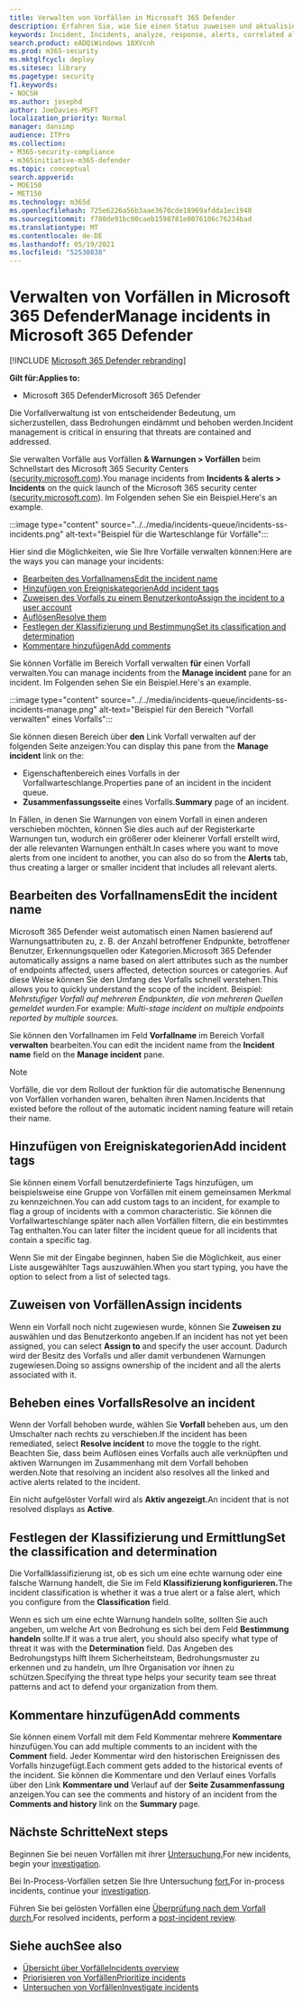 ```yaml
---
title: Verwalten von Vorfällen in Microsoft 365 Defender
description: Erfahren Sie, wie Sie einen Status zuweisen und aktualisieren können,
keywords: Incident, Incidents, analyze, response, alerts, correlated alerts, assign, update, status, manage, classification, microsoft, 365, m365
search.product: eADQiWindows 10XVcnh
ms.prod: m365-security
ms.mktglfcycl: deploy
ms.sitesec: library
ms.pagetype: security
f1.keywords:
- NOCSH
ms.author: josephd
author: JoeDavies-MSFT
localization_priority: Normal
manager: dansimp
audience: ITPro
ms.collection:
- M365-security-compliance
- m365initiative-m365-defender
ms.topic: conceptual
search.appverid:
- MOE150
- MET150
ms.technology: m365d
ms.openlocfilehash: 725e6226a56b3aae3670cde18969afdda1ec1940
ms.sourcegitcommit: f780de91bc00caeb1598781e0076106c76234bad
ms.translationtype: MT
ms.contentlocale: de-DE
ms.lasthandoff: 05/19/2021
ms.locfileid: "52530838"
---
```

# <a name="manage-incidents-in-microsoft-365-defender"></a><span data-ttu-id="60d25-104">Verwalten von Vorfällen in Microsoft 365 Defender</span><span class="sxs-lookup"><span data-stu-id="60d25-104">Manage incidents in Microsoft 365 Defender</span></span>

[!INCLUDE [Microsoft 365 Defender rebranding](../includes/microsoft-defender.md)]


<span data-ttu-id="60d25-105">**Gilt für:**</span><span class="sxs-lookup"><span data-stu-id="60d25-105">**Applies to:**</span></span>
- <span data-ttu-id="60d25-106">Microsoft 365 Defender</span><span class="sxs-lookup"><span data-stu-id="60d25-106">Microsoft 365 Defender</span></span>

<span data-ttu-id="60d25-107">Die Vorfallverwaltung ist von entscheidender Bedeutung, um sicherzustellen, dass Bedrohungen eindämmt und behoben werden.</span><span class="sxs-lookup"><span data-stu-id="60d25-107">Incident management is critical in ensuring that threats are contained and addressed.</span></span>

<span data-ttu-id="60d25-108">Sie verwalten Vorfälle aus Vorfällen **& Warnungen > Vorfällen** beim Schnellstart des Microsoft 365 Security Centers ([security.microsoft.com](https://security.microsoft.com)).</span><span class="sxs-lookup"><span data-stu-id="60d25-108">You manage incidents from **Incidents & alerts > Incidents** on the quick launch of the Microsoft 365 security center ([security.microsoft.com](https://security.microsoft.com)).</span></span> <span data-ttu-id="60d25-109">Im Folgenden sehen Sie ein Beispiel.</span><span class="sxs-lookup"><span data-stu-id="60d25-109">Here's an example.</span></span>

:::image type="content" source="../../media/incidents-queue/incidents-ss-incidents.png" alt-text="Beispiel für die Warteschlange für Vorfälle":::

<span data-ttu-id="60d25-111">Hier sind die Möglichkeiten, wie Sie Ihre Vorfälle verwalten können:</span><span class="sxs-lookup"><span data-stu-id="60d25-111">Here are the ways you can manage your incidents:</span></span>

- [<span data-ttu-id="60d25-112">Bearbeiten des Vorfallnamens</span><span class="sxs-lookup"><span data-stu-id="60d25-112">Edit the incident name</span></span>](#edit-the-incident-name)
- [<span data-ttu-id="60d25-113">Hinzufügen von Ereigniskategorien</span><span class="sxs-lookup"><span data-stu-id="60d25-113">Add incident tags</span></span>](#add-incident-tags)
- [<span data-ttu-id="60d25-114">Zuweisen des Vorfalls zu einem Benutzerkonto</span><span class="sxs-lookup"><span data-stu-id="60d25-114">Assign the incident to a user account</span></span>](#assign-incidents)
- [<span data-ttu-id="60d25-115">Auflösen</span><span class="sxs-lookup"><span data-stu-id="60d25-115">Resolve them</span></span>](#resolve-an-incident)
- [<span data-ttu-id="60d25-116">Festlegen der Klassifizierung und Bestimmung</span><span class="sxs-lookup"><span data-stu-id="60d25-116">Set its classification and determination</span></span>](#set-the-classification-and-determination)
- [<span data-ttu-id="60d25-117">Kommentare hinzufügen</span><span class="sxs-lookup"><span data-stu-id="60d25-117">Add comments</span></span>](#add-comments)

<span data-ttu-id="60d25-118">Sie können Vorfälle im Bereich Vorfall verwalten **für** einen Vorfall verwalten.</span><span class="sxs-lookup"><span data-stu-id="60d25-118">You can manage incidents from the **Manage incident** pane for an incident.</span></span> <span data-ttu-id="60d25-119">Im Folgenden sehen Sie ein Beispiel.</span><span class="sxs-lookup"><span data-stu-id="60d25-119">Here's an example.</span></span>

:::image type="content" source="../../media/incidents-queue/incidents-ss-incidents-manage.png" alt-text="Beispiel für den Bereich &quot;Vorfall verwalten&quot; eines Vorfalls":::

<span data-ttu-id="60d25-121">Sie können diesen Bereich über **den** Link Vorfall verwalten auf der folgenden Seite anzeigen:</span><span class="sxs-lookup"><span data-stu-id="60d25-121">You can display this pane from the **Manage incident** link on the:</span></span>

- <span data-ttu-id="60d25-122">Eigenschaftenbereich eines Vorfalls in der Vorfallwarteschlange.</span><span class="sxs-lookup"><span data-stu-id="60d25-122">Properties pane of an incident in the incident queue.</span></span>
- <span data-ttu-id="60d25-123">**Zusammenfassungsseite** eines Vorfalls.</span><span class="sxs-lookup"><span data-stu-id="60d25-123">**Summary** page of an incident.</span></span>

<span data-ttu-id="60d25-124">In Fällen, in denen Sie Warnungen von einem Vorfall  in einen anderen verschieben möchten, können Sie dies auch auf der Registerkarte Warnungen tun, wodurch ein größerer oder kleinerer Vorfall erstellt wird, der alle relevanten Warnungen enthält.</span><span class="sxs-lookup"><span data-stu-id="60d25-124">In cases where you want to move alerts from one incident to another, you can also do so from the **Alerts** tab, thus creating a larger or smaller incident that includes all relevant alerts.</span></span>

## <a name="edit-the-incident-name"></a><span data-ttu-id="60d25-125">Bearbeiten des Vorfallnamens</span><span class="sxs-lookup"><span data-stu-id="60d25-125">Edit the incident name</span></span>

<span data-ttu-id="60d25-126">Microsoft 365 Defender weist automatisch einen Namen basierend auf Warnungsattributen zu, z. B. der Anzahl betroffener Endpunkte, betroffener Benutzer, Erkennungsquellen oder Kategorien.</span><span class="sxs-lookup"><span data-stu-id="60d25-126">Microsoft 365 Defender automatically assigns a name based on alert attributes such as the number of endpoints affected, users affected, detection sources or categories.</span></span> <span data-ttu-id="60d25-127">Auf diese Weise können Sie den Umfang des Vorfalls schnell verstehen.</span><span class="sxs-lookup"><span data-stu-id="60d25-127">This allows you to quickly understand the scope of the incident.</span></span> <span data-ttu-id="60d25-128">Beispiel: *Mehrstufiger Vorfall auf mehreren Endpunkten, die von mehreren Quellen gemeldet wurden.*</span><span class="sxs-lookup"><span data-stu-id="60d25-128">For example: *Multi-stage incident on multiple endpoints reported by multiple sources.*</span></span>

<span data-ttu-id="60d25-129">Sie können den Vorfallnamen im Feld **Vorfallname** im Bereich Vorfall **verwalten** bearbeiten.</span><span class="sxs-lookup"><span data-stu-id="60d25-129">You can edit the incident name from the **Incident name** field on the **Manage incident** pane.</span></span>

> [!NOTE]
> <span data-ttu-id="60d25-130">Vorfälle, die vor dem Rollout der funktion für die automatische Benennung von Vorfällen vorhanden waren, behalten ihren Namen.</span><span class="sxs-lookup"><span data-stu-id="60d25-130">Incidents that existed before the rollout of the automatic incident naming feature will retain their name.</span></span>

## <a name="add-incident-tags"></a><span data-ttu-id="60d25-131">Hinzufügen von Ereigniskategorien</span><span class="sxs-lookup"><span data-stu-id="60d25-131">Add incident tags</span></span>

<span data-ttu-id="60d25-132">Sie können einem Vorfall benutzerdefinierte Tags hinzufügen, um beispielsweise eine Gruppe von Vorfällen mit einem gemeinsamen Merkmal zu kennzeichnen.</span><span class="sxs-lookup"><span data-stu-id="60d25-132">You can add custom tags to an incident, for example to flag a group of incidents with a common characteristic.</span></span> <span data-ttu-id="60d25-133">Sie können die Vorfallwarteschlange später nach allen Vorfällen filtern, die ein bestimmtes Tag enthalten.</span><span class="sxs-lookup"><span data-stu-id="60d25-133">You can later filter the incident queue for all incidents that contain a specific tag.</span></span>

<span data-ttu-id="60d25-134">Wenn Sie mit der Eingabe beginnen, haben Sie die Möglichkeit, aus einer Liste ausgewählter Tags auszuwählen.</span><span class="sxs-lookup"><span data-stu-id="60d25-134">When you start typing, you have the option to select from a list of selected tags.</span></span>

## <a name="assign-incidents"></a><span data-ttu-id="60d25-135">Zuweisen von Vorfällen</span><span class="sxs-lookup"><span data-stu-id="60d25-135">Assign incidents</span></span>

<span data-ttu-id="60d25-136">Wenn ein Vorfall noch nicht zugewiesen wurde, können Sie **Zuweisen zu** auswählen und das Benutzerkonto angeben.</span><span class="sxs-lookup"><span data-stu-id="60d25-136">If an incident has not yet been assigned, you can select **Assign to** and specify the user account.</span></span> <span data-ttu-id="60d25-137">Dadurch wird der Besitz des Vorfalls und aller damit verbundenen Warnungen zugewiesen.</span><span class="sxs-lookup"><span data-stu-id="60d25-137">Doing so assigns ownership of the incident and all the alerts associated with it.</span></span>

## <a name="resolve-an-incident"></a><span data-ttu-id="60d25-138">Beheben eines Vorfalls</span><span class="sxs-lookup"><span data-stu-id="60d25-138">Resolve an incident</span></span>

<span data-ttu-id="60d25-139">Wenn der Vorfall behoben wurde, wählen Sie **Vorfall** beheben aus, um den Umschalter nach rechts zu verschieben.</span><span class="sxs-lookup"><span data-stu-id="60d25-139">If the incident has been remediated, select **Resolve incident** to move the toggle to the right.</span></span> <span data-ttu-id="60d25-140">Beachten Sie, dass beim Auflösen eines Vorfalls auch alle verknüpften und aktiven Warnungen im Zusammenhang mit dem Vorfall behoben werden.</span><span class="sxs-lookup"><span data-stu-id="60d25-140">Note that resolving an incident also resolves all the linked and active alerts related to the incident.</span></span>

<span data-ttu-id="60d25-141">Ein nicht aufgelöster Vorfall wird als **Aktiv angezeigt.**</span><span class="sxs-lookup"><span data-stu-id="60d25-141">An incident that is not resolved displays as **Active**.</span></span>

## <a name="set-the-classification-and-determination"></a><span data-ttu-id="60d25-142">Festlegen der Klassifizierung und Ermittlung</span><span class="sxs-lookup"><span data-stu-id="60d25-142">Set the classification and determination</span></span>

<span data-ttu-id="60d25-143">Die Vorfallklassifizierung ist, ob es sich um eine echte warnung oder eine falsche Warnung handelt, die Sie im Feld **Klassifizierung konfigurieren.**</span><span class="sxs-lookup"><span data-stu-id="60d25-143">The incident classification is whether it was a true alert or a false alert, which you configure from the **Classification** field.</span></span> 

<span data-ttu-id="60d25-144">Wenn es sich um eine echte Warnung handeln sollte, sollten Sie auch angeben, um welche Art von Bedrohung es sich bei dem Feld **Bestimmung handeln** sollte.</span><span class="sxs-lookup"><span data-stu-id="60d25-144">If it was a true alert, you should also specify what type of threat it was with the **Determination** field.</span></span> <span data-ttu-id="60d25-145">Das Angeben des Bedrohungstyps hilft Ihrem Sicherheitsteam, Bedrohungsmuster zu erkennen und zu handeln, um Ihre Organisation vor ihnen zu schützen.</span><span class="sxs-lookup"><span data-stu-id="60d25-145">Specifying the threat type helps your security team see threat patterns and act to defend your organization from them.</span></span> 

## <a name="add-comments"></a><span data-ttu-id="60d25-146">Kommentare hinzufügen</span><span class="sxs-lookup"><span data-stu-id="60d25-146">Add comments</span></span>

<span data-ttu-id="60d25-147">Sie können einem Vorfall mit dem Feld Kommentar mehrere **Kommentare** hinzufügen.</span><span class="sxs-lookup"><span data-stu-id="60d25-147">You can add multiple comments to an incident with the **Comment** field.</span></span> <span data-ttu-id="60d25-148">Jeder Kommentar wird den historischen Ereignissen des Vorfalls hinzugefügt.</span><span class="sxs-lookup"><span data-stu-id="60d25-148">Each comment gets added to the historical events of the incident.</span></span> <span data-ttu-id="60d25-149">Sie können die Kommentare und den Verlauf eines Vorfalls über den Link **Kommentare und** Verlauf auf der **Seite Zusammenfassung** anzeigen.</span><span class="sxs-lookup"><span data-stu-id="60d25-149">You can see the comments and history of an incident from the **Comments and history** link on the **Summary** page.</span></span>

## <a name="next-steps"></a><span data-ttu-id="60d25-150">Nächste Schritte</span><span class="sxs-lookup"><span data-stu-id="60d25-150">Next steps</span></span>

<span data-ttu-id="60d25-151">Beginnen Sie bei neuen Vorfällen mit ihrer [Untersuchung.](investigate-incidents.md)</span><span class="sxs-lookup"><span data-stu-id="60d25-151">For new incidents, begin your [investigation](investigate-incidents.md).</span></span>

<span data-ttu-id="60d25-152">Bei In-Process-Vorfällen setzen Sie Ihre Untersuchung [fort.](investigate-incidents.md)</span><span class="sxs-lookup"><span data-stu-id="60d25-152">For in-process incidents, continue your [investigation](investigate-incidents.md).</span></span>

<span data-ttu-id="60d25-153">Führen Sie bei gelösten Vorfällen eine [Überprüfung nach dem Vorfall durch.](first-incident-post.md)</span><span class="sxs-lookup"><span data-stu-id="60d25-153">For resolved incidents, perform a [post-incident review](first-incident-post.md).</span></span>

## <a name="see-also"></a><span data-ttu-id="60d25-154">Siehe auch</span><span class="sxs-lookup"><span data-stu-id="60d25-154">See also</span></span>

- [<span data-ttu-id="60d25-155">Übersicht über Vorfälle</span><span class="sxs-lookup"><span data-stu-id="60d25-155">Incidents overview</span></span>](incidents-overview.md)
- [<span data-ttu-id="60d25-156">Priorisieren von Vorfällen</span><span class="sxs-lookup"><span data-stu-id="60d25-156">Prioritize incidents</span></span>](incident-queue.md)
- [<span data-ttu-id="60d25-157">Untersuchen von Vorfällen</span><span class="sxs-lookup"><span data-stu-id="60d25-157">Investigate incidents</span></span>](investigate-incidents.md)
